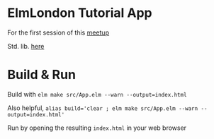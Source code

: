 # ElmLondon Tutorial App
For the first session of this [meetup](http://www.meetup.com/Elm-London-Meetup/)

Std. lib. [here](http://package.elm-lang.org/)

# Build & Run
Build with `elm make src/App.elm --warn --output=index.html`

Also helpful, `alias build='clear ; elm make src/App.elm --warn --output=index.html'`

Run by opening the resulting `index.html` in your web browser
